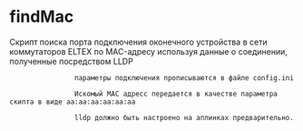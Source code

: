 # findMac
Скрипт поиска порта подключения оконечного устройства в сети коммутаторов ELTEX  по MAC-адресу используя данные о соединении, полученные посредством LLDP

                    параметры подключения прописываются в файле config.ini
                    
                    Искомый MAC адресс передается в качестве параметра скипта в виде aa:aa:aa:aa:aa:aa

                    lldp должно быть настроено на аплинках предварительно.
